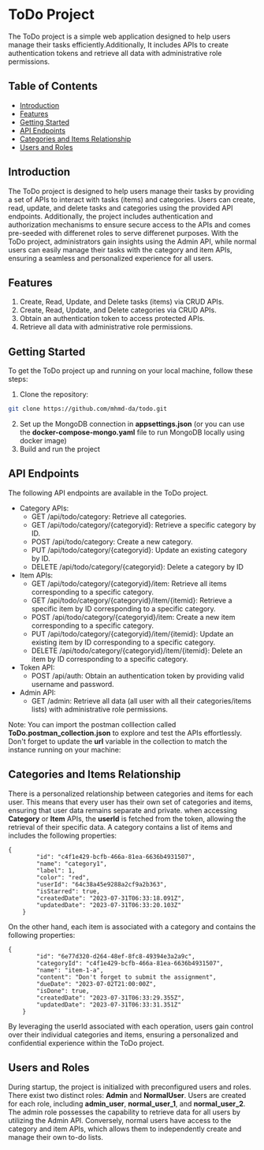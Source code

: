 # ToDo Project

The ToDo project is a simple web application designed to help users manage their tasks efficiently.Additionally, It includes APIs to create authentication tokens and retrieve all data with administrative role permissions. 

## Table of Contents
- [Introduction](#introduction)
- [Features](#features)
- [Getting Started](#getting-started)
- [API Endpoints](#api-endpoints)
- [Categories and Items Relationship](#categories-and-items-relationship)
- [Users and Roles](#users-and-roles)

## Introduction
The ToDo project is designed to help users manage their tasks by providing a set of APIs to interact with tasks (items) and categories. Users can create, read, update, and delete tasks and categories using the provided API endpoints. Additionally, the project includes authentication and authorization mechanisms to ensure secure access to the APIs and comes pre-seeded with differenet roles to serve differenet purposes. With the ToDo project, administrators gain insights using the Admin API, while normal users can easily manage their tasks with the category and item APIs, ensuring a seamless and personalized experience for all users.

## Features
1. Create, Read, Update, and Delete tasks (items) via CRUD APIs.
2. Create, Read, Update, and Delete categories via CRUD APIs.
3. Obtain an authentication token to access protected APIs.
4. Retrieve all data with administrative role permissions.

## Getting Started
To get the ToDo project up and running on your local machine, follow these steps:
1. Clone the repository:
```bash
git clone https://github.com/mhmd-da/todo.git
```
2. Set up the MongoDB connection in **appsettings.json** (or you can use the **docker-compose-mongo.yaml** file to run MongoDB locally using docker image)
3. Build and run the project

## API Endpoints
The following API endpoints are available in the ToDo project. 
- Category APIs:
  - GET /api/todo/category: Retrieve all categories.
  - GET /api/todo/category/{categoryid}: Retrieve a specific category by ID.
  - POST /api/todo/category: Create a new category.
  - PUT /api/todo/category/{categoryid}: Update an existing category by ID.
  - DELETE /api/todo/category/{categoryid}: Delete a category by ID
- Item APIs:
  - GET /api/todo/category/{categoryid}/item: Retrieve all items corresponding to a specific category.
  - GET /api/todo/category/{categoryid}/item/{itemid}: Retrieve a specific item by ID corresponding to a specific category.
  - POST /api/todo/category/{categoryid}/item: Create a new item corresponding to a specific category.
  - PUT /api/todo/category/{categoryid}/item/{itemid}: Update an existing item by ID corresponding to a specific category.
  - DELETE /api/todo/category/{categoryid}/item/{itemid}: Delete an item by ID corresponding to a specific category.
- Token API:
  - POST /api/auth: Obtain an authentication token by providing valid username and password.
- Admin API:
  - GET /admin: Retrieve all data (all user with all their categories/items lists) with administrative role permissions.

Note: You can import the postman colllection called **ToDo.postman_collection.json** to explore and test the APIs effortlessly. Don't forget to update the **url** variable in the collection to match the instance running on your machine:

 ## Categories and Items Relationship
There is a personalized relationship between categories and items for each user. This means that every user has their own set of categories and items, ensuring that user data remains separate and private. when accessing **Category** or **Item** APIs, the **userId** is fetched from the token, allowing the retrieval of their specific data.
A category contains a list of items and includes the following properties:
```
{
        "id": "c4f1e429-bcfb-466a-81ea-6636b4931507",
        "name": "category1",
        "label": 1,
        "color": "red",
        "userId": "64c38a45e9288a2cf9a2b363",
        "isStarred": true,
        "createdDate": "2023-07-31T06:33:18.091Z",
        "updatedDate": "2023-07-31T06:33:20.103Z"
    }
```
On the other hand, each item is associated with a category and contains the following properties:


```
{
        "id": "6e77d320-d264-48ef-8fc8-49394e3a2a9c",
        "categoryId": "c4f1e429-bcfb-466a-81ea-6636b4931507",
        "name": "item-1-a",
        "content": "Don't forget to submit the assignment",
        "dueDate": "2023-07-02T21:00:00Z",
        "isDone": true,
        "createdDate": "2023-07-31T06:33:29.355Z",
        "updatedDate": "2023-07-31T06:33:31.351Z"
    }
```
By leveraging the userId associated with each operation, users gain control over their individual categories and items, ensuring a personalized and confidential experience within the ToDo project.

## Users and Roles
During startup, the project is initialized with preconfigured users and roles. There exist two distinct roles: **Admin** and **NormalUser**. Users are created for each role, including **admin_user**, **normal_user_1**, and **normal_user_2**. 
The admin role possesses the capability to retrieve data for all users by utilizing the Admin API. Conversely, normal users have access to the category and item APIs, which allows them to independently create and manage their own to-do lists.

